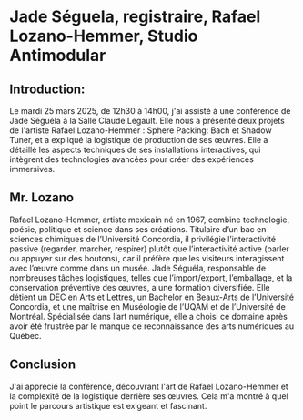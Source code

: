 # Jade Séguela, registraire, Rafael Lozano-Hemmer, Studio Antimodular #

## Introduction: ##

Le mardi 25 mars 2025, de 12h30 à 14h00, j'ai assisté à une conférence de Jade Séguéla à la Salle Claude Legault. Elle nous a présenté deux projets de l'artiste Rafael Lozano-Hemmer : Sphere Packing: Bach et Shadow Tuner, et a expliqué la logistique de production de ses œuvres. Elle a détaillé les aspects techniques de ses installations interactives, qui intègrent des technologies avancées pour créer des expériences immersives.
## Mr. Lozano ##

Rafael Lozano-Hemmer, artiste mexicain né en 1967, combine technologie, poésie, politique et science dans ses créations. Titulaire d’un bac en sciences chimiques de l’Université Concordia, il privilégie l’interactivité passive (regarder, marcher, respirer) plutôt que l’interactivité active (parler ou appuyer sur des boutons), car il préfère que les visiteurs interagissent avec l’œuvre comme dans un musée.
Jade Séguéla, responsable de nombreuses tâches logistiques, telles que l’import/export, l’emballage, et la conservation préventive des œuvres, a une formation diversifiée. Elle détient un DEC en Arts et Lettres, un Bachelor en Beaux-Arts de l’Université Concordia, et une maîtrise en Muséologie de l’UQAM et de l’Université de Montréal. Spécialisée dans l’art numérique, elle a choisi ce domaine après avoir été frustrée par le manque de reconnaissance des arts numériques au Québec.

## Conclusion ##

J'ai apprécié la conférence, découvrant l'art de Rafael Lozano-Hemmer et la complexité de la logistique derrière ses œuvres. Cela m'a montré à quel point le parcours artistique est exigeant et fascinant.
